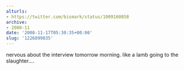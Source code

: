 ```yaml
---
alturls:
- https://twitter.com/bismark/status/1009160858
archive:
- 2008-11
date: '2008-11-17T05:30:35+00:00'
slug: '1226899835'
---
```


nervous about the interview tomorrow morning.  like a lamb going to the slaughter....

